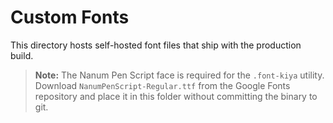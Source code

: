 # Custom Fonts

This directory hosts self-hosted font files that ship with the production build.

> **Note:** The Nanum Pen Script face is required for the `.font-kiya` utility. Download `NanumPenScript-Regular.ttf` from the Google Fonts repository and place it in this folder without committing the binary to git.
